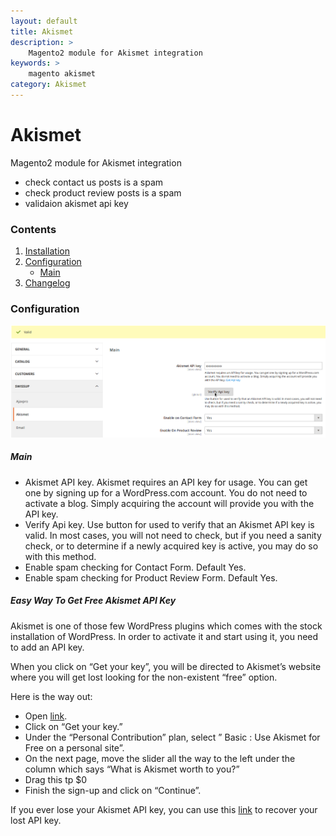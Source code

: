 ```yaml
---
layout: default
title: Akismet
description: >
    Magento2 module for Akismet integration
keywords: >
    magento akismet
category: Akismet
---
```


# Akismet

Magento2 module for Akismet integration

- check contact us posts is a spam
- check product review posts is a spam
- validaion akismet api key

### Contents

1.  [Installation](installation/)
2.  [Configuration](#configuration)
    - [Main](#main)
3. [Changelog](changelog/)

### Configuration

![Akismet configuration](/images/m2/akismet/configuration.png)

##### Main
- Akismet API key. Akismet requires an API key for usage. You can get one by signing up for a WordPress.com account. You do not need to activate a blog. Simply acquiring the account will provide you with the API key.
- Verify Api key. Use button for used to verify that an Akismet API key is valid. In most cases, you will not need to check, but if you need a sanity check, or to determine if a newly acquired key is active, you may do so with this method.
- Enable spam checking for Contact Form. Default Yes.
- Enable spam checking for Product Review Form. Default Yes.

##### Easy Way To Get Free Akismet API Key
Akismet is one of those few WordPress plugins which comes with the stock installation of WordPress. In order to activate it and start using it, you need to add an API key.

When you click on “Get your key”, you will be directed to Akismet’s website where you will get lost looking for the non-existent “free” option.

Here is the way out:

- Open [link](https://akismet.com/account/add-subscription/choose-plan).
- Click on “Get your key.”
- Under the “Personal Contribution” plan, select ” Basic : Use Akismet for Free on a personal site”.
- On the next page, move the slider all the way to the left under the column which says “What is Akismet worth to you?”
- Drag this tp $0
- Finish the sign-up and click on “Continue”.

If you ever lose your Akismet API key, you can use this [link](https://akismet.com/resend/) to recover your lost API key.
